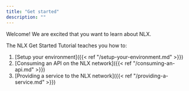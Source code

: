 ```yaml
---
title: "Get started"
description: ""
---
```


Welcome! We are excited that you want to learn about NLX.

The NLX Get Started Tutorial teaches you how to:

1. [Setup your environment]({{< ref "/setup-your-environment.md" >}})
1. [Consuming an API on the NLX network]({{< ref "/consuming-an-api.md" >}})
1. [Providing a service to the NLX network]({{< ref "/providing-a-service.md" >}})
